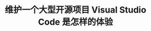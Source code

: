 ---
title: "维护一个大型开源项目 Visual Studio Code 是怎样的体验"
layout: external
channel: 知乎
external_url: https://www.zhihu.com/question/36292298/answer/160028010
category: vscode
status: publish
published: true
type: post
language: en
keywords:
  - Visual Studio Code
  - VS Code
  - TypeScript
---